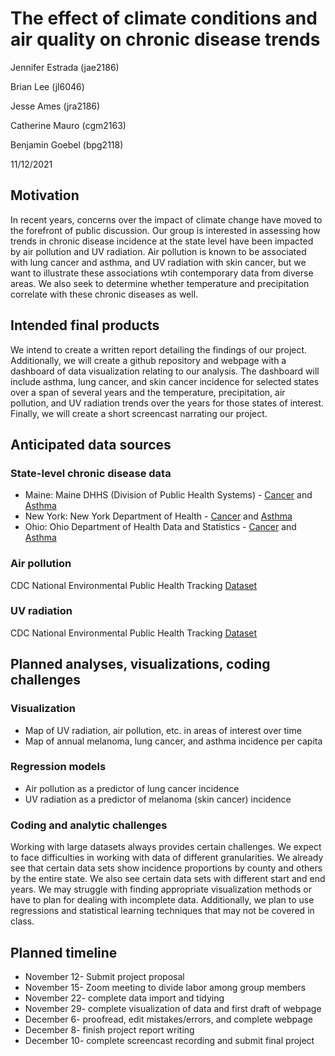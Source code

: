 The effect of climate conditions and air quality on chronic disease
trends
================
Jennifer Estrada (jae2186)

Brian Lee (jl6046)

Jesse Ames (jra2186)

Catherine Mauro (cgm2163)

Benjamin Goebel (bpg2118)

11/12/2021

## Motivation

In recent years, concerns over the impact of climate change have moved
to the forefront of public discussion. Our group is interested in
assessing how trends in chronic disease incidence at the state level
have been impacted by air pollution and UV radiation. Air pollution
is known to be associated with lung cancer and asthma, and UV radiation
with skin cancer, but we want to illustrate these associations wtih
contemporary data from diverse areas. We also seek to determine whether
temperature and precipitation correlate with these chronic diseases as
well.

## Intended final products

We intend to create a written report detailing the findings of our
project. Additionally, we will create a github repository and
webpage with a dashboard of data visualization relating to our analysis.
The dashboard will include asthma, lung cancer, and skin cancer
incidence for selected states over a span of several years and the
temperature, precipitation, air pollution, and UV radiation trends over
the years for those states of interest. Finally, we will create a short
screencast narrating our project.

## Anticipated data sources

### State-level chronic disease data

-   Maine: Maine DHHS (Division of Public Health Systems) -
    [Cancer](https://www.maine.gov/dhhs/mecdc/public-health-systems/data-research/vital-records/mcr/reports/index.htm)
    and
    [Asthma](https://www.maine.gov/dhhs/mecdc/phdata/sha/sha-details.shtml?respiratory)
-   New York: New York Department of Health -
    [Cancer](https://www.health.ny.gov/statistics/cancer/registry/) and
    [Asthma](https://apps.health.ny.gov/statistics/environmental/public_health_tracking/tracker/index.html#/asthmaCounty)
-   Ohio: Ohio Department of Health Data and Statistics -
    [Cancer](https://odh.ohio.gov/wps/portal/gov/odh/know-our-programs/ohio-cancer-incidence-surveillance-system/Data-Statistics)
    and
    [Asthma](https://odh.ohio.gov/wps/wcm/connect/gov/c2404854-2151-435c-969b-fbaf859aa527/Asthma-Hospital-Discharge-Report-2012.pdf?MOD=AJPERES&CONVERT_TO=url&CACHEID=ROOTWORKSPACE.Z18_K9I401S01H7F40QBNJU3SO1F56-c2404854-2151-435c-969b-fbaf859aa527-mERWA6T)

### Air pollution

CDC National Environmental Public Health Tracking
[Dataset](https://ephtracking.cdc.gov/download)

### UV radiation

CDC National Environmental Public Health Tracking
[Dataset](https://ephtracking.cdc.gov/download)

## Planned analyses, visualizations, coding challenges

### Visualization

-   Map of UV radiation, air pollution, etc. in areas of interest over
    time
-   Map of annual melanoma, lung cancer, and asthma incidence per capita

### Regression models

-   Air pollution as a predictor of lung cancer incidence
-   UV radiation as a predictor of melanoma (skin cancer) incidence

### Coding and analytic challenges

Working with large datasets always provides certain challenges. We
expect to face difficulties in working with data of different
granularities. We already see that certain data sets show incidence
proportions by county and others by the entire state. We also see
certain data sets with different start and end years. We may struggle
with finding appropriate visualization methods or have to plan for
dealing with incomplete data. Additionally, we plan to use regressions
and statistical learning techniques that may not be covered in class.

## Planned timeline

-   November 12- Submit project proposal
-   November 15- Zoom meeting to divide labor among group members
-   November 22- complete data import and tidying
-   November 29- complete visualization of data and first draft of
    webpage
-   December 6- proofread, edit mistakes/errors, and complete webpage
-   December 8- finish project report writing
-   December 10- complete screencast recording and submit final project
